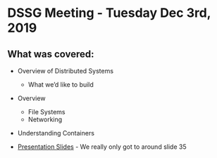 # DSSG Meeting - Tuesday Dec 3rd, 2019

## What was covered:

* Overview of Distributed Systems
    * What we’d like to build
    
* Overview
    * File Systems
    * Networking

* Understanding Containers


*  [Presentation Slides](DSSG-12-3-19.pdf) - We really only got to around slide 35






